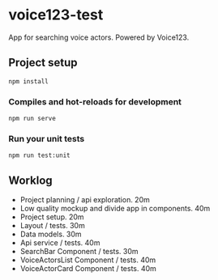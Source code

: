 # voice123-test

App for searching voice actors. Powered by Voice123.

## Project setup

```
npm install
```

### Compiles and hot-reloads for development

```
npm run serve
```

### Run your unit tests

```
npm run test:unit
```

## Worklog

- Project planning / api exploration. 20m
- Low quality mockup and divide app in components. 40m
- Project setup. 20m
- Layout / tests. 30m
- Data models. 30m
- Api service / tests. 40m
- SearchBar Component / tests. 30m
- VoiceActorsList Component / tests. 40m
- VoiceActorCard Component / tests. 40m
